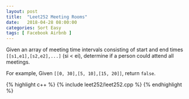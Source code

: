 ```yaml
---
layout: post
title:  "Leet252 Meeting Rooms"
date:   2018-04-28 08:00:00
categories: Sort Easy
tags: [ Facebook Airbnb ]
---
```


Given an array of meeting time intervals consisting of start and end times `[[s1,e1],[s2,e2],...]` (si < ei), determine if a person could attend all meetings.

For example,
Given `[[0, 30],[5, 10],[15, 20]]`,
return `false`.

{% highlight c++ %}
{% include leet252/leet252.cpp %}
{% endhighlight %}